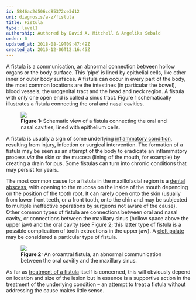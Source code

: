 ```yaml
---
id: 5846ac2d506cd85372ce3d12
uri: diagnosis/a-z/fistula
title: Fistula
type: level1
authorship: Authored by David A. Mitchell & Angelika Sebald
order: 0
updated_at: 2018-08-19T09:47:49Z
created_at: 2016-12-06T12:16:45Z
---
```


<p>A fistula is a communication, an abnormal connection between
    hollow organs or the body surface. This ‘pipe’ is lined by
    epithelial cells, like other inner or outer body surfaces.
    A fistula can occur in every part of the body, the most common
    locations are the intestines (in particular the bowel), blood
    vessels, the urogenital tract and the head and neck region.
    A fistula with only one open end is called a sinus tract.
    Figure 1 schematically illustrates a fistula connecting the
    oral and nasal cavities.</p>
<figure><img src="/diagnosis-list-fistula-level1-figure1.png">
    <figcaption><strong>Figure 1:</strong> Schematic view of a fistula connecting
        the oral and nasal cavities, lined with epithelium cells.</figcaption>
</figure>
<p>A fistula is usually a sign of some underlying <a href="/treatment/other/medication/inflammation">inflammatory condition</a>,
    resulting from injury, infection or surgical intervention.
    The formation of a fistula may be seen as an attempt of the
    body to eradicate an inflammatory process <i>via</i> the
    skin or the mucosa (lining of the mouth, for example) by
    creating a drain for pus. Some fistulas can turn into chronic
    conditions that may persist for years.</p>
<p>The most common cause for a fistula in the maxillofacial region
    is a <a href="/diagnosis/a-z/abscess">dental abscess</a>,
    with opening to the mucosa on the inside of the mouth depending
    on the position of the tooth root. It can rarely open onto
    the skin (usually from lower front teeth, or a front tooth,
    onto the chin and may be subjected to multiple ineffective
    operations by surgeons not aware of the cause). Other common
    types of fistula are connections between oral and nasal cavity,
    or connections between the maxillary sinus (hollow space
    above the upper jaw) and the oral cavity (see Figure 2; this
    latter type of fistula is a possible complication of tooth
    extractions in the upper jaw). A <a href="/diagnosis/a-z/cleft-lip-palate">cleft palate</a>    may be considered a particular type of fistula.</p>
<figure><img src="/diagnosis-list-fistula-level1-figure2.jpg">
    <figcaption><strong>Figure 2:</strong> An oroantral fistula, an abnormal
        communication between the oral cavitiy and the maxillary
        sinus.</figcaption>
</figure>
<p>As far as <a href="/treatment/surgery/fistula">treatment of a fistula</a>    itself is concerned, this will obviously depend on location
    and size of the lesion but in essence is a supportive action
    in the treatment of the underlying condition – an attempt
    to treat a fistula without addressing the cause makes little
    sense.</p>
